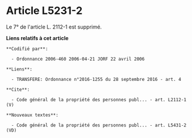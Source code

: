 # Article L5231-2

Le 7° de l'article L. 2112-1 est supprimé.

**Liens relatifs à cet article**

	**Codifié par**:

	  - Ordonnance 2006-460 2006-04-21 JORF 22 avril 2006

	**Liens**:

	  - TRANSFERE: Ordonnance n°2016-1255 du 28 septembre 2016 - art. 4

	**Cite**:

	  - Code général de la propriété des personnes publ... - art. L2112-1 (V)

	**Nouveaux textes**:

	  - Code général de la propriété des personnes publ... - art. L5431-2 (VD)
